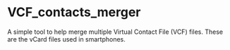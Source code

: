 # VCF_contacts_merger
A simple tool to help merge multiple Virtual Contact File (VCF) files. These are the vCard files used in smartphones.
